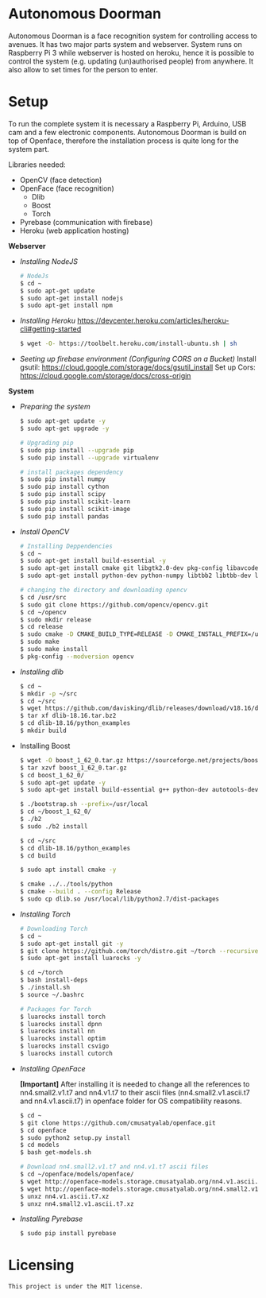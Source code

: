 # Autonomous Doorman

Autonomous Doorman is a face recognition system for controlling access to avenues. It has two major parts system and webserver. System runs on Raspberry Pi 3 while webserver is hosted on heroku, hence it is possible to control the system (e.g. updating (un)authorised people) from anywhere. It also allow to set times for the person to enter.

# Setup

To run the complete system it is necessary a Raspberry Pi, Arduino, USB cam and a few electronic components.
Autonomous Doorman is build on top of Openface, therefore the installation process is quite long for the system part.

Libraries needed:
    
- OpenCV    (face detection)
- OpenFace  (face recognition)
    - Dlib
    - Boost
    - Torch
- Pyrebase  (communication with firebase)
- Heroku    (web application hosting)

**Webserver**

- *Installing NodeJS*
    ```sh
    # NodeJs
    $ cd ~
    $ sudo apt-get update
    $ sudo apt-get install nodejs
    $ sudo apt-get install npm
    ```

- *Installing Heroku*
    https://devcenter.heroku.com/articles/heroku-cli#getting-started
    ```sh
    $ wget -O- https://toolbelt.heroku.com/install-ubuntu.sh | sh
    ```
- *Seeting up firebase environment (Configuring CORS on a Bucket)*
    Install gsutil: https://cloud.google.com/storage/docs/gsutil_install
    Set up Cors: https://cloud.google.com/storage/docs/cross-origin

    
**System**
    
- *Preparing the system*
    ```sh
    $ sudo apt-get update -y
    $ sudo apt-get upgrade -y
    
    # Upgrading pip
    $ sudo pip install --upgrade pip 
    $ sudo pip install --upgrade virtualenv 
    
    # install packages dependency
    $ sudo pip install numpy
    $ sudo pip install cython
    $ sudo pip install scipy
    $ sudo pip install scikit-learn
    $ sudo pip install scikit-image
    $ sudo pip install pandas
    ```

- *Install OpenCV*
    ```sh
    # Installing Deppendencies
    $ cd ~
    $ sudo apt-get install build-essential -y
    $ sudo apt-get install cmake git libgtk2.0-dev pkg-config libavcodec-dev libavformat-dev libswscale-dev -y
    $ sudo apt-get install python-dev python-numpy libtbb2 libtbb-dev libjpeg-dev libpng-dev libtiff-dev libjasper-dev libdc1394-22-dev -y
    
    # changing the directory and downloading opencv
    $ cd /usr/src
    $ sudo git clone https://github.com/opencv/opencv.git
    $ cd ~/opencv
    $ sudo mkdir release
    $ cd release
    $ sudo cmake -D CMAKE_BUILD_TYPE=RELEASE -D CMAKE_INSTALL_PREFIX=/usr/local ..
    $ sudo make
    $ sudo make install
    $ pkg-config --modversion opencv
    ```

- *Installing dlib*
    ```sh
    $ cd ~
    $ mkdir -p ~/src
    $ cd ~/src
    $ wget https://github.com/davisking/dlib/releases/download/v18.16/dlib-18.16.tar.bz2
    $ tar xf dlib-18.16.tar.bz2
    $ cd dlib-18.16/python_examples
    $ mkdir build
    ```
- Installing Boost
    ```sh
    $ wget -O boost_1_62_0.tar.gz https://sourceforge.net/projects/boost/files/boost/1.62.0/boost_1_62_0.tar.gz/download
    $ tar xzvf boost_1_62_0.tar.gz
    $ cd boost_1_62_0/
    $ sudo apt-get update -y
    $ sudo apt-get install build-essential g++ python-dev autotools-dev libicu-dev build-essential libbz2-dev libboost-all-dev -y
    
    $ ./bootstrap.sh --prefix=/usr/local
    $ cd ~/boost_1_62_0/
    $ ./b2
    $ sudo ./b2 install
    
    $ cd ~/src
    $ cd dlib-18.16/python_examples
    $ cd build
    
    $ sudo apt install cmake -y
    
    $ cmake ../../tools/python
    $ cmake --build . --config Release
    $ sudo cp dlib.so /usr/local/lib/python2.7/dist-packages
    ```

- *Installing Torch*
    ```sh
    # Downloading Torch
    $ cd ~
    $ sudo apt-get install git -y
    $ git clone https://github.com/torch/distro.git ~/torch --recursive
    $ sudo apt-get install luarocks -y
    
    $ cd ~/torch
    $ bash install-deps
    $ ./install.sh
    $ source ~/.bashrc
    
    # Packages for Torch
    $ luarocks install torch
    $ luarocks install dpnn 
    $ luarocks install nn
    $ luarocks install optim
    $ luarocks install csvigo
    $ luarocks install cutorch
    ```
    
- *Installing OpenFace*
    
    **[Important]** After installing it is needed to change all the references to nn4.small2.v1.t7 and nn4.v1.t7 to their ascii files (nn4.small2.v1.ascii.t7 and nn4.v1.ascii.t7) in openface folder for OS compatibility reasons.
    ```sh
    $ cd ~
    $ git clone https://github.com/cmusatyalab/openface.git
    $ cd openface
    $ sudo python2 setup.py install
    $ cd models
    $ bash get-models.sh
    
    # Download nn4.small2.v1.t7 and nn4.v1.t7 ascii files
    $ cd ~/openface/models/openface/
    $ wget http://openface-models.storage.cmusatyalab.org/nn4.v1.ascii.t7.xz
    $ wget http://openface-models.storage.cmusatyalab.org/nn4.small2.v1.ascii.t7.xz
    $ unxz nn4.v1.ascii.t7.xz
    $ unxz nn4.small2.v1.ascii.t7.xz
    ```

- *Installing Pyrebase*
    ```sh
    $ sudo pip install pyrebase
    ```

# Licensing
    This project is under the MIT license.